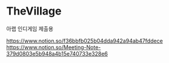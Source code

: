 # TheVillage
아랩 인디게임 제출용

https://www.notion.so/f36bbfb025b04dda942a94ab47fddece
https://www.notion.so/Meeting-Note-379d0803e5b948a4b15e740733e328e6
 
